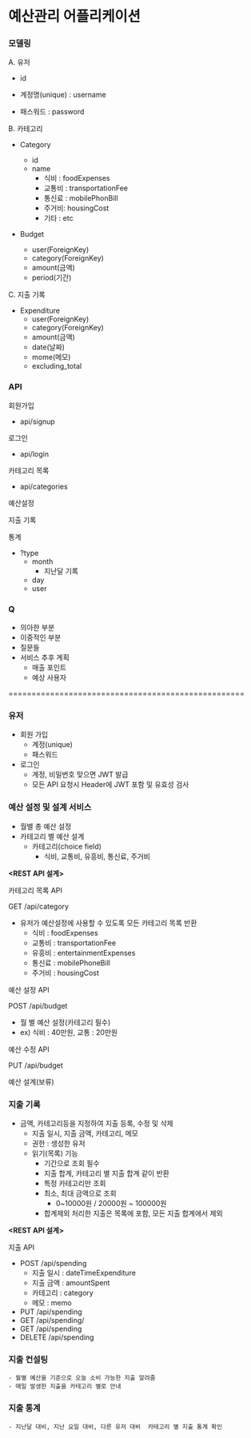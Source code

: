# 예산관리 어플리케이션

### 모델링

A. 유저

- id

- 계정명(unique) : username
- 패스워드 : password

B. 카테고리

- Category
  - id
  - name
    - 식비 : foodExpenses
    - 교통비 : transportationFee
    - 통신료 : mobilePhonBill
    - 주거비: housingCost
    - 기타 : etc

- Budget
  - user(ForeignKey)
  - category(ForeignKey)
  - amount(금액)
  - period(기간)


C. 지출 기록

- Expenditure
  - user(ForeignKey)
  - category(ForeignKey)
  - amount(금액)
  - date(날짜)
  - mome(메모)
  - excluding_total





### API

회원가입

- api/signup

로그인

- api/login

카테고리 목록

- api/categories

예산설정

지출 기록

통계

- ?type
  - month
    - 지난달 기록
  - day
  - user





### Q

- 의아한 부분
- 이중적인 부분
- 질문들
- 서비스 추후 계획
  - 매출 포인트
  - 예상 사용자








===================================================
### 유저

- 회원 가입 
  - 계정(unique)
  - 패스워드
- 로그인
  - 계정, 비밀번호 맞으면 JWT 발급
  - 모든 API 요청시 Header에 JWT 포함 및 유효성 검사

    
### 예산 설정 및 설계 서비스
- 월별 총 예산 설정
- 카테고리 별 예산 설계
  - 카테고리(choice field)
    - 식비, 교통비, 유흥비, 통신료, 주거비
 
   
**<REST API 설계>**

카테고리 목록 API

GET /api/category
- 유저가 예산설정에 사용할 수 있도록 모든 카테고리 목록 반환
  - 식비 : foodExpenses
  - 교통비 : transportationFee
  - 유흥비 : entertainmentExpenses
  - 통신료 : mobilePhoneBill
  - 주거비 : housingCost

예산 설정 API

POST /api/budget
- 월 별 예산 설정(카테고리 필수)
- ex) 식비 : 40만원, 교통 : 20만원

예산 수정 API

PUT /api/budget

예산 설계(보류)

### 지출 기록
- 금액, 카테고리등을 지정하여 지출 등록, 수정 및 삭제
  - 지출 일시, 지출 금액, 카테고리, 메모
  - 권한 : 생성한 유저
  - 읽기(목록) 기능
    - 기간으로 조회 필수
    - 지출 합계, 카테고리 별 지출 합계 같이 반환
    - 특정 카테고리만 조회
    - 최소, 최대 금액으로 조회
      - 0~10000원 / 20000원 ~ 100000원
    - 합계제외 처리한 지출은 목록에 포함, 모든 지출 합계에서 제외
  
**<REST API 설계>**

지출 API
- POST /api/spending
  - 지출 일시 : dateTimeExpenditure
  - 지출 금액 : amountSpent
  - 카테고리 : category
  - 메모 : memo
- PUT /api/spending
- GET /api/spending/<id>
- GET /api/spending
- DELETE /api/spending
### 지출 컨설팅
    - 월별 예산을 기준으로 오늘 소비 가능한 지출 알려줌
    - 매일 발생한 지출을 카테고리 별로 안내
### 지출 통계
    - 지난달 대비, 지난 요일 대비, 다른 유저 대비  카테고리 별 지출 통계 확인